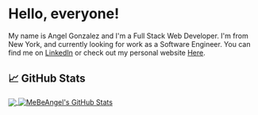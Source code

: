 # Hello, everyone!

My name is Angel Gonzalez and I'm a Full Stack Web Developer. I'm from New York, and currently looking for work as a Software Engineer. You can find me on [LinkedIn](https://www.linkedin.com/in/angel-g-702311122/) or check out my personal website <a href="https://angel-gonzalez-portfolio-cwk8hhbwy-mebeangel.vercel.app/" target="_blank">Here</a>.


## &#x1f4c8; GitHub Stats

<a href="https://github.com/mebeangel/" target="_blank">
  <img align="center" src="https://github-readme-stats.vercel.app/api/top-langs/?username=mebeangel&hide=pug&title_color=ffffff&text_color=c9cacc&line_height=27&icon_color=2bbc8a&bg_color=1d1f21" />
 </a>
 <a href="https://github.com/mebeangel/"  target="_blank">
  <img align="center" src="https://github-readme-stats.vercel.app/api?username=mebeangel&show_icons=true&line_height=27&count_private=true&title_color=ffffff&text_color=c9cacc&icon_color=2bbc8a&bg_color=1d1f21" alt="MeBeAngel's GitHub Stats" />
  </a>

<!-- links to social media icons -->

<!-- icons with padding -->

[2.1]: http://i.imgur.com/0o48UoR.png (github icon with padding)

<!-- icons without padding -->

[2.2]: http://i.imgur.com/9I6NRUm.png (github icon without padding)
[3.2]: (/images/linkedin.png) (LinkedIn icon without padding)


<!-- links to your social media accounts -->

[2]: https://github.com/mebeangel
[3]: hhttps://www.linkedin.com/in/angel-g-702311122/


<!-- Resources -->
<!-- Icons: https://simpleicons.org/ -->
<!-- GitHub Stats: https://github.com/anuraghazra/github-readme-stats -->
<!-- Emojis: https://emojipedia.org/emoji/ -->
<!-- HTML Emojis: https://www.fileformat.info/index.htm -->
<!-- Shields: https://shields.io/ -->
<!-- Awesome GitHub Profile README: https://github.com/abhisheknaiidu/awesome-github-profile-readme -->
